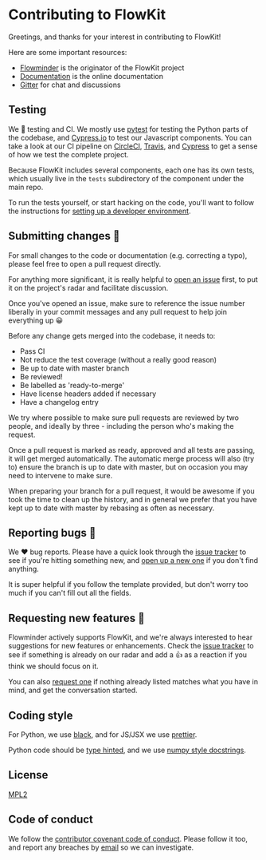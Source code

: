 # Contributing to FlowKit

Greetings, and thanks for your interest in contributing to FlowKit!

Here are some important resources:

  * [Flowminder](https://flowminder.org) is the originator of the FlowKit project
  * [Documentation](https://flowkit.xyz) is the online documentation
  * [Gitter](https://gitter.im/Flowminder/FlowKit) for chat and discussions

## Testing

We :green_heart: testing and CI. We mostly use [pytest](https://docs.pytest.org/en/latest/) for testing the Python parts of the codebase, and [Cypress.io](https://cypress.io) to test our Javascript components. You can take a look at our CI pipeline on [CircleCI](https://circleci.com/gh/Flowminder/workflows/FlowKit), [Travis](https://travis-ci.com/Flowminder/FlowKit), and [Cypress](https://dashboard.cypress.io/projects/67obxt/runs) to get a sense of how we test the complete project.

Because FlowKit includes several components, each one has its own tests, which usually live in the `tests` subdirectory of the component under the main repo.

To run the tests yourself, or start hacking on the code, you'll want to follow the instructions for [setting up a developer environment](https://flowkit.xyz/developer/dev_environment_setup/).

## Submitting changes :hammer:

For small changes to the code or documentation (e.g. correcting a typo), please feel free to open a pull request directly.

For anything more significant, it is really helpful to [open an issue](https://github.com/Flowminder/FlowKit/issues/new/choose) first, to put it on the project's radar and facilitate discussion.

Once you've opened an issue, make sure to reference the issue number liberally in your commit messages and any pull request to help join everything up :grinning:

Before any change gets merged into the codebase, it needs to:

- Pass CI
- Not reduce the test coverage (without a really good reason)
- Be up to date with master branch
- Be reviewed!
- Be labelled as 'ready-to-merge'
- Have license headers added if necessary
- Have a changelog entry

We try where possible to make sure pull requests are reviewed by two people, and ideally by three - including the person who's making the request.

Once a pull request is marked as ready, approved and all tests are passing, it will get merged automatically. The automatic merge process will also (try to) ensure the branch is up to date with master, but on occasion you may need to intervene to make sure.

When preparing your branch for a pull request, it would be awesome if you took the time to clean up the history, and in general we prefer that you have kept up to date with master by rebasing as often as necessary.
    
## Reporting bugs :bug:

We :heart: bug reports. Please have a quick look through the [issue tracker](https://github.com/Flowminder/FlowKit/issues?utf8=✓&q=is%3Aissue+is%3Aopen+label%3Abug+) to see if you're hitting something new, and [open up a new one](https://github.com/Flowminder/FlowKit/issues/new?template=bug_report.md) if you don't find anything.

It is super helpful if you follow the template provided, but don't worry too much if you can't fill out all the fields. 

## Requesting new features :rocket:

Flowminder actively supports FlowKit, and we're always interested to hear suggestions for new features or enhancements. Check the [issue tracker](https://github.com/Flowminder/FlowKit/issues?q=is%3Aissue+is%3Aopen+label%3Aenhancement) to see if something is already on our radar and add a :+1: as a reaction if you think we should focus on it.

You can also [request one](https://github.com/Flowminder/FlowKit/issues/new?template=feature_request.md) if nothing already listed matches what you have in mind, and get the conversation started.

## Coding style

For Python, we use [black](https://github.com/python/black), and for JS/JSX we use [prettier](https://github.com/prettier/prettier).

Python code should be [type hinted](https://www.python.org/dev/peps/pep-0484/), and we use [numpy style docstrings](https://numpydoc.readthedocs.io/en/latest/format.html).

## License

[MPL2](https://github.com/Flowminder/FlowKit/blob/master/LICENSE)

## Code of conduct

We follow the [contributor covenant code of conduct](https://github.com/Flowminder/FlowKit/blob/master/.github/CODE_OF_CONDUCT.md). Please follow it too, and report any breaches by [email](mailto:flowkit@flowminder.org[?subject=Conduct]) so we can investigate.
